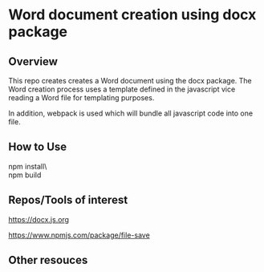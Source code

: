 # Word document creation using docx package

## Overview

This repo creates creates a Word document using the docx package.  The Word creation process uses a template defined in the javascript vice reading a Word file for templating purposes.

In addition, webpack is used which will bundle all javascript code into one file.

## How to Use

npm install\   
npm build

## Repos/Tools of interest

https://docx.js.org 

https://www.npmjs.com/package/file-save

## Other resouces



